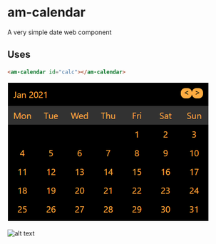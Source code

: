 # am-calendar
A very simple date web component

## Uses
```html
<am-calendar id="calc"></am-calendar>
```

![alt text](https://github.com/ranjanngc/am-calendar/blob/main/static/cal-dark.png?raw=true)

![alt text](https://github.com/ranjanngc/am-calendar/blob/main/static/cal.png?raw=true)
